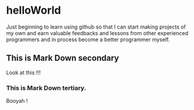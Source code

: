 # helloWorld
Just beginning to learn using github so that I can start making projects of my own and earn valuable feedbacks and lessons from other experienced programmers and in process become a better programmer myself.

## This is Mark Down secondary
Look at this !!!

### This is Mark Down tertiary.
Booyah !